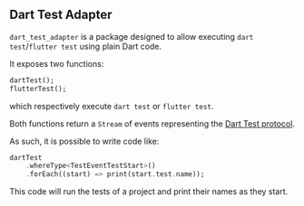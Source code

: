 ## Dart Test Adapter

`dart_test_adapter` is a package designed to allow executing
`dart test`/`flutter test` using plain Dart code.

It exposes two functions:

```dart
dartTest();
flutterTest();
```

which respectively execute `dart test` or `flutter test`.

Both functions return a `Stream` of events representing the [Dart Test protocol](https://github.com/dart-lang/test/blob/master/pkgs/test/doc/json_reporter.md).

As such, it is possible to write code like:

```dart
dartTest
    .whereType<TestEventTestStart>()
    .forEach((start) => print(start.test.name));
```

This code will run the tests of a project and print their names as they start.
